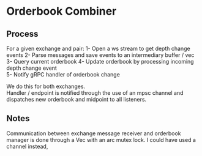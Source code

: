 # Orderbook Combiner   

## Process  
For a given exchange and pair: 
1- Open a ws stream to get depth change events 
2- Parse messages and save events to an intermediary buffer / vec 
3- Query current orderbook 
4- Update orderbook by processing incoming depth change event  
5- Notify gRPC handler of orderbook change  

We do this for both exchanges.  
Handler / endpoint is notified through the use of an mpsc channel and dispatches new orderbook and midpoint to all listeners.  


## Notes  
Communication between exchange message receiver and orderbook manager is done through a Vec with an arc mutex lock. 
I could have used a channel instead, 